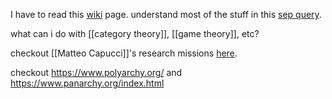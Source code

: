 I have to read this [wiki](https://en.wikipedia.org/wiki/Governance#Governance_as_process) page. understand most of the stuff in this [sep query](https://plato.stanford.edu/search/searcher.py?query=governance).

what can i do with [[category theory]], [[game theory]], etc?

checkout [[Matteo Capucci]]'s research missions [here](https://matteocapucci.wordpress.com/quests/).

checkout https://www.polyarchy.org/ and https://www.panarchy.org/index.html